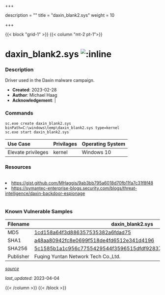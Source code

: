 +++

description = ""
title = "daxin_blank2.sys"
weight = 10

+++


{{< block "grid-1" >}}
{{< column "mt-2 pt-1">}}


# daxin_blank2.sys ![:inline](/images/twitter_verified.png) 


### Description

Driver used in the Daxin malware campaign.

- **Created**: 2023-02-28
- **Author**: Michael Haag
- **Acknowledgement**:  | [](https://twitter.com/)

### Commands

```
sc.exe create daxin_blank2.sys binPath=C:\windows\temp\daxin_blank2.sys type=kernel
sc.exe start daxin_blank2.sys
```

| Use Case | Privilages | Operating System | 
|:---- | ---- | ---- |
| Elevate privileges | kernel | Windows 10 |

### Resources
<br>
<li><a href="https://gist.github.com/MHaggis/9ab3bb795a6018d70fb11fa7c31f8f48">https://gist.github.com/MHaggis/9ab3bb795a6018d70fb11fa7c31f8f48</a></li>
<li><a href="https://symantec-enterprise-blogs.security.com/blogs/threat-intelligence/daxin-backdoor-espionage">https://symantec-enterprise-blogs.security.com/blogs/threat-intelligence/daxin-backdoor-espionage</a></li>
<br>

### Known Vulnerable Samples

| Filename | daxin_blank2.sys |
|:---- | ---- | 
| MD5 | <a href="https://www.virustotal.com/gui/file/1cd158a64f3d886357535382a6fdad75">1cd158a64f3d886357535382a6fdad75</a> |
| SHA1 | <a href="https://www.virustotal.com/gui/file/a48aa80942fc8e0699f518de4fd6512e341d4196">a48aa80942fc8e0699f518de4fd6512e341d4196</a> |
| SHA256 | <a href="https://www.virustotal.com/gui/file/5c1585b1a1c956c7755429544f3596515dfdf928373620c51b0606a520c6245a">5c1585b1a1c956c7755429544f3596515dfdf928373620c51b0606a520c6245a</a> |
| Publisher | Fuqing Yuntan Network Tech Co.,Ltd. || Signature | A,  , c, e, r, t, i, f, i, c, a, t, e,  , w, a, s,  , e, x, p, l, i, c, i, t, l, y,  , r, e, v, o, k, e, d,  , b, y,  , i, t, s,  , i, s, s, u, e, r, .   || Date | 4:05 AM 2/6/2021 || Company | n/a || Description | n/a || Product | n/a |


[*source*](https://github.com/magicsword-io/LOLDrivers/tree/main/yaml/daxin_blank2.sys.yml)

*last_updated:* 2023-04-04








{{< /column >}}
{{< /block >}}
